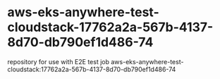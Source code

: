 # aws-eks-anywhere-test-cloudstack-17762a2a-567b-4137-8d70-db790ef1d486-74
repository for use with E2E test job aws-eks-anywhere-test-cloudstack:17762a2a-567b-4137-8d70-db790ef1d486-74
